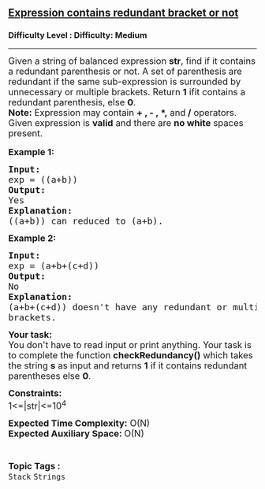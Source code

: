 <h2><a href="https://www.geeksforgeeks.org/problems/expression-contains-redundant-bracket-or-not/1?page=1&category=Stack&difficulty=Medium,Hard&status=unsolved,attempted&sortBy=accuracy">Expression contains redundant bracket or not</a></h2><h3>Difficulty Level : Difficulty: Medium</h3><hr><div class="problems_problem_content__Xm_eO"><p><span style="font-size: 18px;">Given a string of balanced expression <strong>str</strong>, find if it contains a redundant parenthesis or not. A set of parenthesis are redundant if the same sub-expression is surrounded by unnecessary or multiple brackets. Return <strong>1</strong> if</span><span style="font-size: 18px;">it contains a redundant parenthesis</span><span style="font-size: 18px;">, else <strong>0</strong>.<br></span><span style="font-size: 18px;"><strong>Note:</strong>&nbsp;Expression may contain <strong>+ , - ,&nbsp;*,</strong> and<strong> /</strong> operators. Given expression is&nbsp;<strong>valid</strong>&nbsp;and there are&nbsp;<strong>no white</strong>&nbsp;spaces present.</span><br><br><span style="font-size: 18px;"><strong>Example 1:</strong></span></p>
<pre><span style="font-size: 18px;"><strong>Input:
</strong>exp = ((a+b))</span><span style="font-size: 18px;">
<strong>Output:
</strong>Yes
<strong>Explanation:</strong>
((a+b)) can reduced to (a+b).
</span></pre>
<p><span style="font-size: 18px;"><strong>Example 2:</strong></span></p>
<pre><span style="font-size: 18px;"><strong>Input:</strong>
exp = (a+b+(c+d))</span><span style="font-size: 18px;">
<strong>Output:</strong>
No
<strong>Explanation:</strong>
(a+b+(c+d)) doesn't have any redundant or multiple
brackets.</span></pre>
<p><span style="font-size: 18px;"><strong>Your task:<br></strong></span><span style="font-size: 18px;">You don't have to read input or print anything. Your task is to complete the function <strong>checkRedundancy</strong></span><span style="font-size: 18px;"><strong>()</strong> which takes the string <strong>s</strong> as input and returns <strong>1</strong> if&nbsp;it contains redundant parentheses else <strong>0</strong>.</span></p>
<p><span style="font-size: 18px;"><strong>Constraints:<br></strong></span><span style="font-size: 18px;">1&lt;=|str|&lt;=10<sup>4</sup></span></p>
<p><span style="font-size: 18px;"><strong>Expected Time Complexity:</strong>&nbsp;O(N)<br></span><span style="font-size: 18px;"><strong>Expected Auxiliary Space:&nbsp;</strong>O(N)</span></p></div><br><p><span style=font-size:18px><strong>Topic Tags : </strong><br><code>Stack</code>&nbsp;<code>Strings</code>&nbsp;